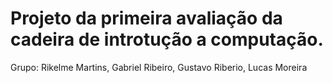 <h1>Projeto da primeira avaliação da cadeira de introtução a computação.</h1>

<p>Grupo: Rikelme Martins, Gabriel Ribeiro, Gustavo Riberio, Lucas Moreira</p>
